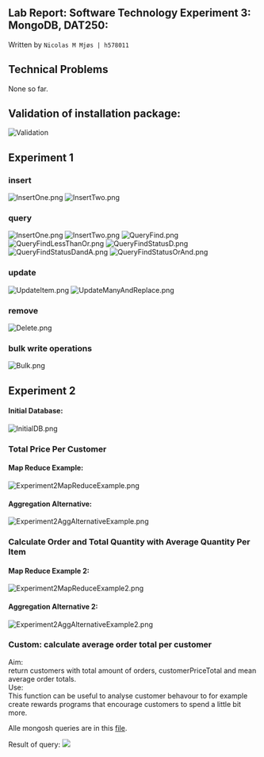 ## Lab Report: Software Technology Experiment 3: MongoDB, DAT250:

Written by `Nicolas M Mjøs | h578011`

## Technical Problems

None so far.

## Validation of installation package:

![Validation](./images/HashValidation.png)

## Experiment 1

### insert

![InsertOne.png](./images/InsertOne.png)
![InsertTwo.png](./images/InsertTwo.png)

### query

![InsertOne.png](./images/InsertOne.png)
![InsertTwo.png](./images/InsertTwo.png)
![QueryFind.png](./images/QueryFind.png)
![QueryFindLessThanOr.png](./images/QueryFindLessThanOr.png)
![QueryFindStatusD.png](./images/QueryFindStatusD.png)
![QueryFindStatusDandA.png](./images/QueryFindStatusDandA.png)
![QueryFindStatusOrAnd.png](./images/QueryFindStatusOrAnd.png)

### update

![UpdateItem.png](./images/UpdateItem.png)
![UpdateManyAndReplace.png](./images/UpdateManyAndReplace.png)

### remove

![Delete.png](./images/Delete.png)

### bulk write operations

![Bulk.png](./images/Bulk.png)

## Experiment 2

#### Initial Database:

![InitialDB.png](./images/Experiment2InitialDB.png)

### Total Price Per Customer

#### Map Reduce Example:

![Experiment2MapReduceExample.png](./images/Experiment2MapReduceExample.png)

#### Aggregation Alternative:

![Experiment2AggAlternativeExample.png](./images/Experiment2AggAlternativeExample.png)

### Calculate Order and Total Quantity with Average Quantity Per Item

#### Map Reduce Example 2:

![Experiment2MapReduceExample2.png](./images/Experiment2MapReduceExample2.png)

#### Aggregation Alternative 2:

![Experiment2AggAlternativeExample2.png](./images/Experiment2AggAlternativeExample2.png)

### Custom: calculate average order total per customer

Aim:\
return customers with total amount of orders, customerPriceTotal and mean average order totals.\
Use:\
This function can be useful to analyse customer behavour to for example create rewards programs that encourage customers to spend a little bit more.

Alle mongosh queries are in this [file](./customquery.js).

Result of query:
![](./images/CustomMapReduce.png)
